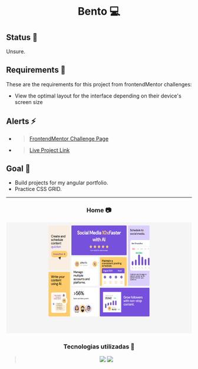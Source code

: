 <h1 align="center"> Bento 💻 </h1>

## Status 🔧

Unsure.

## Requirements 📄

These are the requirements for this project from frontendMentor challenges:

- View the optimal layout for the interface depending on their device's screen size

## Alerts ⚡

- > [FrontendMentor Challenge Page](https://www.frontendmentor.io/challenges/bento-grid-RMydElrlOj)

- > [Live Project Link](https://bentog.netlify.app)  

## Goal 📌

- Build projects for my angular portfolio.
- Practice CSS GRID.

---

<h3 align="center"> Home 📷 </h3>

<div align="center">
    <img height="300em" src="./src/assets/images/showcase.png">
</div>

<h3 align="center"> Tecnologias utilizadas 🤖 </h3>

> <div align="center">
>   <img src="https://img.shields.io/badge/Angular-DD0031?style=for-the-badge&logo=angular&logoColor=white">
>   <img src="https://img.shields.io/badge/Sass-CC6699?style=for-the-badge&logo=sass&logoColor=white" >
> </div>
